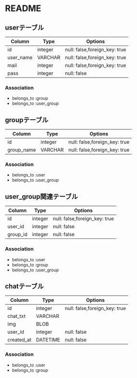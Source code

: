 # README

## userテーブル
|Column|Type|Options|
|------|----|-------|
|id|integer|null: false,foreign_key: true|
|user_name|VARCHAR|null: false,foreign_key: true|
|mail|integer|null: false,foreign_key: true|
|pass|integer|null: false|

### Association
- belongs_to :group
- belongs_to :user_group


## groupテーブル
|Column|Type|Options|
|------|----|-------|
|id|integer|null: false,foreign_key: true|
|group_name|VARCHAR|null: false,foreign_key: true|

### Association
- belongs_to :user
- belongs_to :user_group


## user_group関連テーブル
|Column|Type|Options|
|------|----|-------|
|id|integer|null: false,foreign_key: true|
|user_id|integer|null: false|
|group_id|integer|null: false|

### Association
- belongs_to :user
- belongs_to :group
- belongs_to :user_group


## chatテーブル
|Column|Type|Options|
|------|----|-------|
|id|integer|null: false,foreign_key: true|
|chat_txt|VARCHAR||
|img|BLOB||
|user_id|integer|null: false|
|created_at|DATETIME|null: false|

### Association
- belongs_to :user
- belongs_to :group


